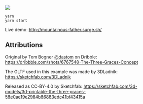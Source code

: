 ![](https://i.imgur.com/nKX45bv.jpg)
  
    yarn
    yarn start

Live demo: http://mountainous-father.surge.sh/

## Attributions

Original by Tom Bogner [@dastom](https://twitter.com/dastom) on Dribble: https://dribbble.com/shots/6767548-The-Three-Graces-Concept

The GLTF used in this example was made by 3DLadnik: https://sketchfab.com/3DLadnik

Released as CC-BY-4.0 by Sketchfab: https://sketchfab.com/3d-models/3d-printable-the-three-graces-58e0ae19e2984b86883edc41bf43415a
